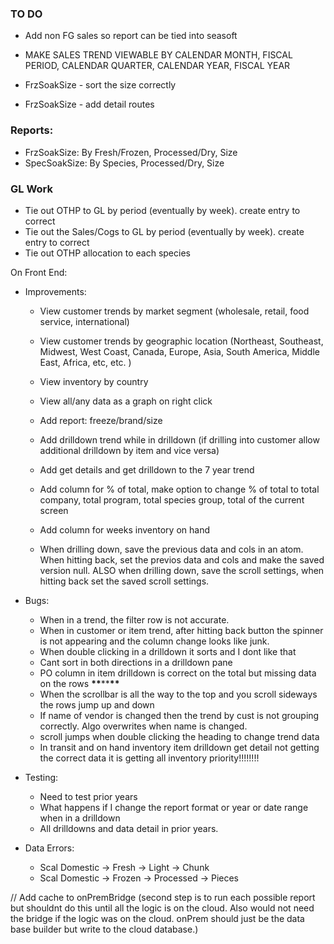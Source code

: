 ### TO DO

- Add non FG sales so report can be tied into seasoft
- MAKE SALES TREND VIEWABLE BY CALENDAR MONTH, FISCAL PERIOD, CALENDAR QUARTER, CALENDAR YEAR, FISCAL YEAR

- FrzSoakSize - sort the size correctly
- FrzSoakSize - add detail routes

### Reports:

- FrzSoakSize: By Fresh/Frozen, Processed/Dry, Size
- SpecSoakSize: By Species, Processed/Dry, Size

### GL Work

- Tie out OTHP to GL by period (eventually by week). create entry to correct
- Tie out the Sales/Cogs to GL by period (eventually by week). create entry to correct
- Tie out OTHP allocation to each species

On Front End:

- Improvements:

  - View customer trends by market segment (wholesale, retail, food service, international)
  - View customer trends by geographic location (Northeast, Southeast, Midwest, West Coast, Canada, Europe, Asia, South America, Middle East, Africa, etc, etc. )
  - View inventory by country
  - View all/any data as a graph on right click
  - Add report: freeze/brand/size
  - Add drilldown trend while in drilldown (if drilling into customer allow additional drilldown by item and vice versa)
  - Add get details and get drilldown to the 7 year trend
  - Add column for % of total, make option to change % of total to total company, total program, total species group, total of the current screen
  - Add column for weeks inventory on hand

  - When drilling down, save the previous data and cols in an atom. When hitting back, set the previos data and cols and make the saved version null. ALSO when drilling down, save the scroll settings, when hitting back set the saved scroll settings.

- Bugs:

  - When in a trend, the filter row is not accurate.
  - When in customer or item trend, after hitting back button the spinner is not appearing and the column change looks like junk.
  - When double clicking in a drilldown it sorts and I dont like that
  - Cant sort in both directions in a drilldown pane
  - PO column in item drilldown is correct on the total but missing data on the rows **\*\***\*\***\*\***
  - When the scrollbar is all the way to the top and you scroll sideways the rows jump up and down
  - If name of vendor is changed then the trend by cust is not grouping correctly. Algo overwrites when name is changed.
  - scroll jumps when double clicking the heading to change trend data
  - In transit and on hand inventory item drilldown get detail not getting the correct data it is getting all inventory priority!!!!!!!!

- Testing:

  - Need to test prior years
  - What happens if I change the report format or year or date range when in a drilldown
  - All drilldowns and data detail in prior years.

- Data Errors:
  - Scal Domestic -> Fresh -> Light -> Chunk
  - Scal Domestic -> Frozen -> Processed -> Pieces

// Add cache to onPremBridge (second step is to run each possible report but shouldnt do this until all the logic is on the cloud. Also would not need the bridge if the logic was on the cloud. onPrem should just be the data base builder but write to the cloud database.)
